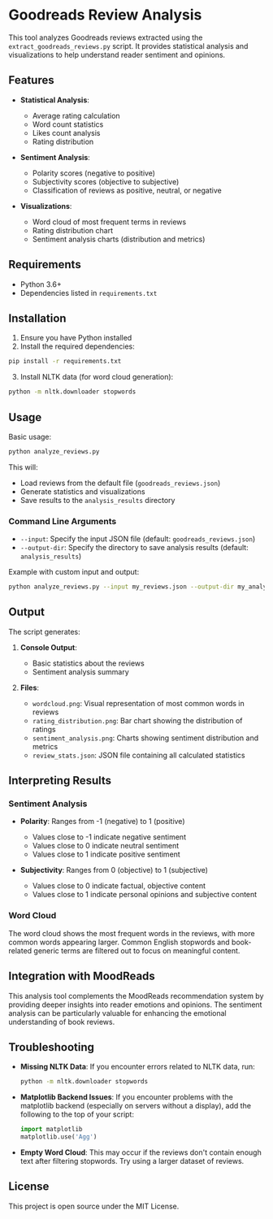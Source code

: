 # Goodreads Review Analysis

This tool analyzes Goodreads reviews extracted using the `extract_goodreads_reviews.py` script. It provides statistical analysis and visualizations to help understand reader sentiment and opinions.

## Features

- **Statistical Analysis**:
  - Average rating calculation
  - Word count statistics
  - Likes count analysis
  - Rating distribution

- **Sentiment Analysis**:
  - Polarity scores (negative to positive)
  - Subjectivity scores (objective to subjective)
  - Classification of reviews as positive, neutral, or negative

- **Visualizations**:
  - Word cloud of most frequent terms in reviews
  - Rating distribution chart
  - Sentiment analysis charts (distribution and metrics)

## Requirements

- Python 3.6+
- Dependencies listed in `requirements.txt`

## Installation

1. Ensure you have Python installed
2. Install the required dependencies:

```bash
pip install -r requirements.txt
```

3. Install NLTK data (for word cloud generation):

```bash
python -m nltk.downloader stopwords
```

## Usage

Basic usage:

```bash
python analyze_reviews.py
```

This will:
- Load reviews from the default file (`goodreads_reviews.json`)
- Generate statistics and visualizations
- Save results to the `analysis_results` directory

### Command Line Arguments

- `--input`: Specify the input JSON file (default: `goodreads_reviews.json`)
- `--output-dir`: Specify the directory to save analysis results (default: `analysis_results`)

Example with custom input and output:

```bash
python analyze_reviews.py --input my_reviews.json --output-dir my_analysis
```

## Output

The script generates:

1. **Console Output**:
   - Basic statistics about the reviews
   - Sentiment analysis summary

2. **Files**:
   - `wordcloud.png`: Visual representation of most common words in reviews
   - `rating_distribution.png`: Bar chart showing the distribution of ratings
   - `sentiment_analysis.png`: Charts showing sentiment distribution and metrics
   - `review_stats.json`: JSON file containing all calculated statistics

## Interpreting Results

### Sentiment Analysis

- **Polarity**: Ranges from -1 (negative) to 1 (positive)
  - Values close to -1 indicate negative sentiment
  - Values close to 0 indicate neutral sentiment
  - Values close to 1 indicate positive sentiment

- **Subjectivity**: Ranges from 0 (objective) to 1 (subjective)
  - Values close to 0 indicate factual, objective content
  - Values close to 1 indicate personal opinions and subjective content

### Word Cloud

The word cloud shows the most frequent words in the reviews, with more common words appearing larger. Common English stopwords and book-related generic terms are filtered out to focus on meaningful content.

## Integration with MoodReads

This analysis tool complements the MoodReads recommendation system by providing deeper insights into reader emotions and opinions. The sentiment analysis can be particularly valuable for enhancing the emotional understanding of book reviews.

## Troubleshooting

- **Missing NLTK Data**: If you encounter errors related to NLTK data, run:
  ```bash
  python -m nltk.downloader stopwords
  ```

- **Matplotlib Backend Issues**: If you encounter problems with the matplotlib backend (especially on servers without a display), add the following to the top of your script:
  ```python
  import matplotlib
  matplotlib.use('Agg')
  ```

- **Empty Word Cloud**: This may occur if the reviews don't contain enough text after filtering stopwords. Try using a larger dataset of reviews.

## License

This project is open source under the MIT License. 